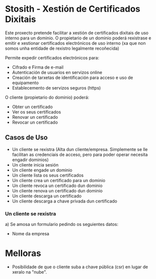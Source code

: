 # Stosith - Xestión de Certificados Dixitais
Este proxecto pretende facilitar a xestión de certificados dixitais de uso interno para un dominio.
O propietario de un dominio poderá rexistrase e emitir e xestionar certificados electrónicos de uso interno 
(xa que non somos unha entidade de rexistro legalmente recoñecida)

Permite expedir certificados electrónicos para:
- Cifrado e Firma de e-mail
- Autenticación de usuarios en servizos online
- Creación de tarxetas de identificación para acceso e uso de equipamento 
- Establecemento de servizos seguros (https)

O cliente (propietario do dominio) poderá:
- Obter un certificado
- Ver os seus certificados
- Renovar un certificado
- Revocar un certificado

## Casos de Uso
+ Un cliente se rexistra (Alta dun cliente/empresa. Simplemente se lle facilitan as credenciais de acceso, pero para poder operar necesita engadir dominios)
+ Un cliente inicia sesión
+ Un cliente engade un dominio
+ Un cliente lista os seus certificados
+ Un cliente crea un certificado para un dominio
+ Un cliente revoca un certificado dun dominio
+ Un cliente renova un certificado dun dominio
+ Un cliente descarga un certificado
+ Un cliente descarga a chave privada dun certificado

### Un cliente se rexistra
a) Se amosa un formulario pedindo os seguientes datos:
+ Nome da empresa

# Melloras
+ Posibilidade de que o cliente suba a chave pública (csr) en lugar de xeralo na "nube". 
  
